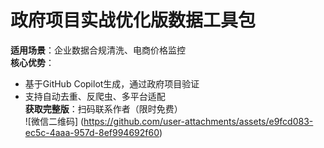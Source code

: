 # 政府项目实战优化版数据工具包  
**适用场景**：企业数据合规清洗、电商价格监控  
**核心优势**：  
- 基于GitHub Copilot生成，通过政府项目验证  
- 支持自动去重、反爬虫、多平台适配  
**获取完整版**：扫码联系作者（限时免费）  
![微信二维码] (https://github.com/user-attachments/assets/e9fcd083-ec5c-4aaa-957d-8ef994692f60)
